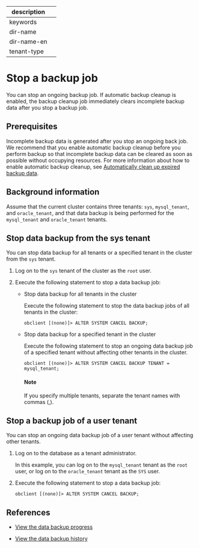 |description||
|---|---|
|keywords||
|dir-name||
|dir-name-en||
|tenant-type||

# Stop a backup job

You can stop an ongoing backup job. If automatic backup cleanup is enabled, the backup cleanup job immediately clears incomplete backup data after you stop a backup job.

## Prerequisites

Incomplete backup data is generated after you stop an ongoing back job. We recommend that you enable automatic backup cleanup before you perform backup so that incomplete backup data can be cleared as soon as possible without occupying resources. For more information about how to enable automatic backup cleanup, see [Automatically clean up expired backup data](../500.clear-backup-data/100.cleaning-up-backed-up-data-automatically.md).

## Background information

Assume that the current cluster contains three tenants: `sys`, `mysql_tenant`, and `oracle_tenant`, and that data backup is being performed for the `mysql_tenant` and `oracle_tenant` tenants.

## Stop data backup from the sys tenant

You can stop data backup for all tenants or a specified tenant in the cluster from the `sys` tenant.

1. Log on to the `sys` tenant of the cluster as the `root` user.

2. Execute the following statement to stop a data backup job:

   * Stop data backup for all tenants in the cluster

      Execute the following statement to stop the data backup jobs of all tenants in the cluster:

      ```shell
      obclient [(none)]> ALTER SYSTEM CANCEL BACKUP;
      ```

   * Stop data backup for a specified tenant in the cluster

      Execute the following statement to stop an ongoing data backup job of a specified tenant without affecting other tenants in the cluster.

      ```shell
      obclient [(none)]> ALTER SYSTEM CANCEL BACKUP TENANT = mysql_tenant;
      ```

        <main id="notice" type='explain'>
        <h4>Note</h4>
        <p>If you specify multiple tenants, separate the tenant names with commas (,). </p>
        </main>

## Stop a backup job of a user tenant

You can stop an ongoing data backup job of a user tenant without affecting other tenants.

1. Log on to the database as a tenant administrator.

   In this example, you can log on to the `mysql_tenant` tenant as the `root` user, or log on to the `oracle_tenant` tenant as the `SYS` user.

2. Execute the following statement to stop a data backup job:

   ```shell
   obclient [(none)]> ALTER SYSTEM CANCEL BACKUP;
   ```

## References

* [View the data backup progress](../400.data-backup/500.view-data-backup-progress.md)

* [View the data backup history](../400.data-backup/600.view-data-backup-history.md)